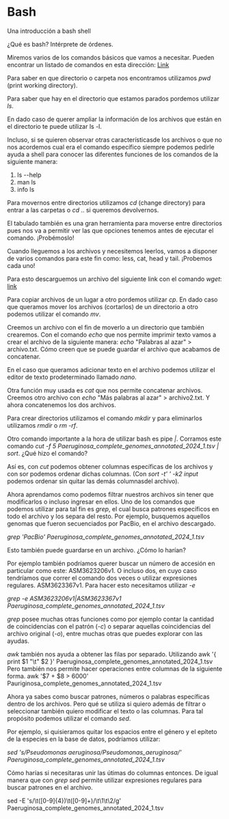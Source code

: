 # Bash
Una introducción a bash shell

¿Qué es bash? 
Intérprete de órdenes. 

Miremos varios de los comandos básicos que vamos a necesitar. 
Pueden encontrar un listado de comandos en esta dirección: [Link](https://www.reneshbedre.com/blog/linux-for-bioinformatics.html#getting-started-with-linux-commands)

Para saber en que directorio o carpeta nos encontramos utilizamos _pwd_ (print working directory).

Para saber que hay en el directorio que estamos parados pordemos utilizar _ls_. 

En dado caso de querer ampliar la información de los archivos que están en el directorio te puede utilizar ls -l. 

Incluso, si se quieren observar otras característicasde los archivos o que no nos acordemos cual era el comando específico siempre podemos pedirle ayuda a shell para conocer las diferentes funciones de los comandos de la siguiente manera: 
1. ls --help
2. man ls
3. info ls

Para movernos entre directorios utilizamos _cd_ (change directory) para entrar a las carpetas o _cd_ .. si queremos devolvernos. 

El tabulado también es una gran herramienta para moverse entre directorios pues nos va a permitir ver las que opciones tenemos antes de ejecutar el comando. ¡Probémoslo!

Cuando lleguemos a los archivos y necesitemos leerlos, vamos a disponer de varios comandos para este fin como: less, cat, head y tail. ¡Probemos cada uno!

Para esto descarguemos un archivo del siguiente link con el comando _wget_: [link](https://raw.githubusercontent.com/SebastianSarmientoC/Bash/main/Paeruginosa_complete_genomes_annotated_2024_1.tsv)

Para copiar archivos de un lugar a otro pordemos utilizar _cp_. En dado caso que queramos mover los archivos (cortarlos) de un directorio a otro podemos utilizar el comando _mv_. 

Creemos un archivo con el fin de moverlo a un directorio que también crearemos. Con el comando _echo_ que nos permite imprimir texto vamos a crear el archivo de la siguiente manera: _echo_ "Palabras al azar" > archivo.txt. Cómo creen que se puede guardar el archivo que acabamos de concatenar. 

En el caso que queramos adicionar texto en el archivo podemos utilizar el editor de texto prodeterminado llamado _nano_. 

Otra función muy usada es _cat_ que nos permite concatenar archivos. Creemos otro archivo con _echo_ "Más palabras al azar" > archivo2.txt. Y ahora concatenemos los dos archivos.  

Para crear directorios utilizamos el comando _mkdir_ y para eliminarlos utilizamos _rmdir_ o _rm -rf_. 

Otro comando importante a la hora de utilizar bash es pipe _|_. Corramos este comando _cut -f 5 Paeruginosa_complete_genomes_annotated_2024_1.tsv | sort_. ¿Qué hizo el comando?

Así es, con _cut_ podemos obtener columnas específicas de los archivos y con sor podemos ordenar dichas columnas. (Con _sort -t' ' -k2 input_ podemos ordenar sin quitar las demás columnasdel archivo).

Ahora aprendamos como podemos filtrar nuestros archivos sin tener que modificarlos o incluso ingresar en ellos. Uno de los comandos que podemos utilizar para tal fin es _grep_, el cual busca patrones específicos en todo el archivo y los separa del resto. Por ejemplo, busquemos aquellos genomas que fueron secuenciados por PacBio, en el archivo descargado. 

_grep 'PacBio' Paeruginosa_complete_genomes_annotated_2024_1.tsv_

Esto también puede guardarse en un archivo. ¿Cómo lo harían? 

Por ejemplo también podríamos querer buscar un número de accesión en particular como este: ASM3623206v1. 
O incluso dos, en cuyo caso tendríamos que correr el comando dos veces o utilizar expresiones regulares. ASM3623367v1. Para hacer esto necesitamos utilizar _-e_

_grep -e ASM3623206v1|ASM3623367v1 Paeruginosa_complete_genomes_annotated_2024_1.tsv_

_grep_ posee muchas otras funciones como por ejemplo contar la cantidad de coincidencias con el patrón (_-c_) o separar aquellas coincidencias del archivo original (_-o_), entre muchas otras que puedes explorar con las ayudas. 

_awk_ también nos ayuda a obtener las filas por separado. 
Utilizando awk '{ print $1 "\t" $2 }' Paeruginosa_complete_genomes_annotated_2024_1.tsv
Pero también nos permite hacer operaciones entre columnas de la siguiente forma. 
awk '$7 + $8 > 6000' Pauriginosa_complete_genomes_annotated_2024_1.tsv

Ahora ya sabes como buscar patrones, números o palabras específicas dentro de los archivos. Pero qué se utiliza si quiero además de filtrar o seleccionar también quiero modificar el texto o las columnas. 
Para tal propósito podemos utilizar el comando _sed_. 

Por ejemplo, si quisieramos quitar los espacios entre el género y el epíteto de la especies en la base de datos, podríamos utilizar: 

_sed 's/Pseudomonas aeruginosa/Pseudomonas_aeruginosa/' Paeruginosa_complete_genomes_annotated_2024_1.tsv_

Cómo harías si necesitaras unir las útimas do columnas entonces. 
De igual manera que con _grep_ _sed_ permite utilizar expresiones regulares para buscar patrones en el archivo. 

sed -E 's/\t([0-9]{4})\t([0-9]+)/\t\1\t\2/g' Paeruginosa_complete_genomes_annotated_2024_1.tsv










